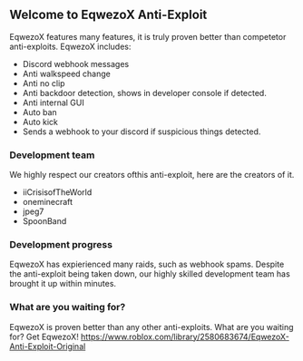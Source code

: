## Welcome to EqwezoX Anti-Exploit

EqwezoX features many features, it is truly proven better than competetor anti-exploits. EqwezoX includes:
- Discord webhook messages
- Anti walkspeed change
- Anti no clip
- Anti backdoor detection, shows in developer console if detected.
- Anti internal GUI
- Auto ban
- Auto kick
- Sends a webhook to your discord if suspicious things detected.


### Development team

We highly respect our creators ofthis anti-exploit, here are the creators of it.
- iiCrisisofTheWorld
- oneminecraft
- jpeg7
- SpoonBand




### Development progress

EqwezoX has expierienced many raids, such as webhook spams. Despite the anti-exploit being taken down, our highly skilled development team has brought it up within minutes. 

### What are you waiting for?

EqwezoX is proven better than any other anti-exploits. What are you waiting for? Get EqwezoX!
https://www.roblox.com/library/2580683674/EqwezoX-Anti-Exploit-Original
